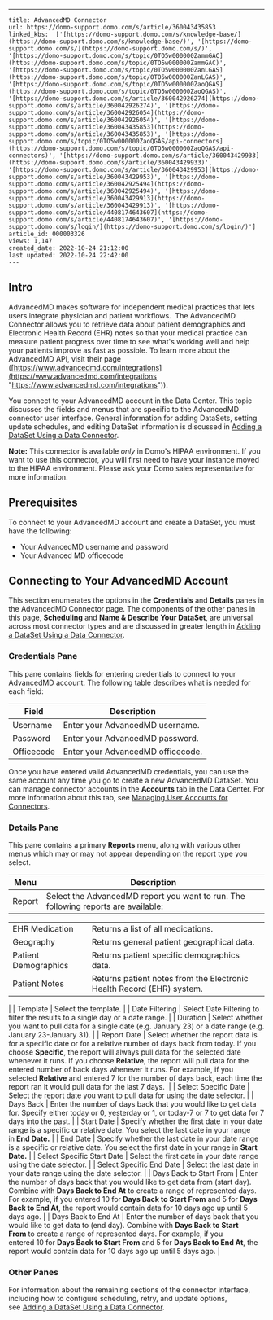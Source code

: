 ---
    title: AdvancedMD Connector
    url: https://domo-support.domo.com/s/article/360043435853
    linked_kbs:  ['[https://domo-support.domo.com/s/knowledge-base/](https://domo-support.domo.com/s/knowledge-base/)', '[https://domo-support.domo.com/s/](https://domo-support.domo.com/s/)', '[https://domo-support.domo.com/s/topic/0TO5w000000ZammGAC](https://domo-support.domo.com/s/topic/0TO5w000000ZammGAC)', '[https://domo-support.domo.com/s/topic/0TO5w000000ZanLGAS](https://domo-support.domo.com/s/topic/0TO5w000000ZanLGAS)', '[https://domo-support.domo.com/s/topic/0TO5w000000ZaoQGAS](https://domo-support.domo.com/s/topic/0TO5w000000ZaoQGAS)', '[https://domo-support.domo.com/s/article/360042926274](https://domo-support.domo.com/s/article/360042926274)', '[https://domo-support.domo.com/s/article/360042926054](https://domo-support.domo.com/s/article/360042926054)', '[https://domo-support.domo.com/s/article/360043435853](https://domo-support.domo.com/s/article/360043435853)', '[https://domo-support.domo.com/s/topic/0TO5w000000ZaoQGAS/api-connectors](https://domo-support.domo.com/s/topic/0TO5w000000ZaoQGAS/api-connectors)', '[https://domo-support.domo.com/s/article/360043429933](https://domo-support.domo.com/s/article/360043429933)', '[https://domo-support.domo.com/s/article/360043429953](https://domo-support.domo.com/s/article/360043429953)', '[https://domo-support.domo.com/s/article/360042925494](https://domo-support.domo.com/s/article/360042925494)', '[https://domo-support.domo.com/s/article/360043429913](https://domo-support.domo.com/s/article/360043429913)', '[https://domo-support.domo.com/s/article/4408174643607](https://domo-support.domo.com/s/article/4408174643607)', '[https://domo-support.domo.com/s/login/](https://domo-support.domo.com/s/login/)']
    article_id: 000003326
    views: 1,147
    created_date: 2022-10-24 21:12:00
    last updated: 2022-10-24 22:42:00
    ---



Intro
-----


AdvancedMD makes software for independent medical practices that lets users integrate physician and patient workflows.  The AdvancedMD Connector allows you to retrieve data about patient demographics and Electronic Health Record (EHR) notes so that your medical practice can measure patient progress over time to see what's working well and help your patients improve as fast as possible. To learn more about the AdvancedMD API, visit their page ([https://www.advancedmd.com/integrations](https://www.advancedmd.com/integrations "https://www.advancedmd.com/integrations")).


You connect to your AdvancedMD account in the Data Center. This topic discusses the fields and menus that are specific to the AdvancedMD connector user interface. General information for adding DataSets, setting update schedules, and editing DataSet information is discussed in [Adding a DataSet Using a Data Connector](/s/article/360042926274).




 


**Note:** This connector is available *only* in Domo's HIPAA environment. If you want to use this connector, you will first need to have your instance moved to the HIPAA environment. Please ask your Domo sales representative for more information.   



Prerequisites
-------------


To connect to your AdvancedMD account and create a DataSet, you must have the following:


* Your AdvancedMD username and password
* Your Advanced MD officecode


Connecting to Your AdvancedMD Account
-------------------------------------


This section enumerates the options in the **Credentials** and **Details** panes in the AdvancedMD Connector page. The components of the other panes in this page, **Scheduling** and **Name & Describe Your DataSet**, are universal across most connector types and are discussed in greater length in [Adding a DataSet Using a Data Connector](/s/article/360042926274 "Adding a DataSet Using a Data Connector").


### Credentials Pane


This pane contains fields for entering credentials to connect to your AdvancedMD account. The following table describes what is needed for each field:  




| Field | Description |
| --- | --- |
| Username | Enter your AdvancedMD username. |
| Password | Enter your AdvancedMD password. |
| Officecode | Enter your AdvancedMD officecode. |


Once you have entered valid AdvancedMD credentials, you can use the same account any time you go to create a new AdvancedMD DataSet. You can manage connector accounts in the **Accounts** tab in the Data Center. For more information about this tab, see [Managing User Accounts for Connectors](/s/article/360042926054 "Managing User Accounts for Connectors").


### Details Pane


This pane contains a primary **Reports** menu, along with various other menus which may or may not appear depending on the report type you select.




| Menu | Description |
| --- | --- |
| Report | Select the AdvancedMD report you want to run. The following reports are available:

|  |  |
| --- | --- |
| EHR Medication | Returns a list of all medications. |
| Geography | Returns general patient geographical data. |
| Patient Demographics | Returns patient specific demographics data. |
| Patient Notes | Returns patient notes from the Electronic Health Record (EHR) system. |

 |
| Template | Select the template. |
| Date Filtering | Select Date Filtering to filter the results to a single day or a date range. |
| Duration | Select whether you want to pull data for a single date (e.g. January 23) or a date range (e.g. January 23-January 31). |
| Report Date | Select whether the report data is for a specific date or for a relative number of days back from today. If you choose ********Specific********, the report will always pull data for the selected date whenever it runs. If you choose ********Relative********, the report will pull data for the entered number of back days whenever it runs. For example, if you selected ********Relative******** and entered 7 for the number of days back, each time the report ran it would pull data for the last 7 days.  |
| Select Specific Date | Select the report date you want to pull data for using the date selector. |
| Days Back | Enter the number of days back that you would like to get data for. Specify either today or 0, yesterday or 1, or today-7 or 7 to get data for 7 days into the past. |
| Start Date | Specify whether the first date in your date range is a specific or relative date. You select the last date in your range in ********End Date.******** |
| End Date | Specify whether the last date in your date range is a specific or relative date. You select the first date in your range in ********Start Date.******** |
| Select Specific Start Date | Select the first date in your date range using the date selector. |
| Select Specific End Date | Select the last date in your date range using the date selector. |
| Days Back to Start From | Enter the number of days back that you would like to get data from (start day). Combine with ********Days Back to End At******** to create a range of represented days.
For example, if you entered 10 for ********Days Back to Start From******** and 5 for ********Days Back to End At********, the report would contain data for 10 days ago up until 5 days ago. |
| Days Back to End At | Enter the number of days back that you would like to get data to (end day). Combine with ********Days Back to Start From******** to create a range of represented days.
For example, if you entered 10 for ********Days Back to Start From******** and 5 for ********Days Back to End At********, the report would contain data for 10 days ago up until 5 days ago. |


### Other Panes


For information about the remaining sections of the connector interface, including how to configure scheduling, retry, and update options, see [Adding a DataSet Using a Data Connector](/s/article/360042926274).

